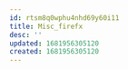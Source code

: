 ```yaml
---
id: rtsm8q0wphu4nhd69y60i11
title: Misc_firefx
desc: ''
updated: 1681956305120
created: 1681956305120
---
```

